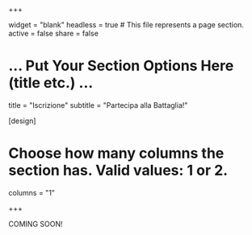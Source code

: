 +++

widget = "blank"
headless = true  # This file represents a page section.
active = false
share = false

# ... Put Your Section Options Here (title etc.) ...
title = "Iscrizione"
subtitle = "Partecipa alla Battaglia!"

[design]
  # Choose how many columns the section has. Valid values: 1 or 2.
  columns = "1"

+++

COMING SOON!

<!-- Completate il form sottostante per iscrivervi alla Battaglia!

L'iscrizione non è vincolante: ti consigliamo di inscriverti anche se vuoi solo tenerti informato!
Registrandoti, accetti che APAZAF ti mandi occasionali aggiornamenti via mail riguardo alla GBPN.
Puoi disiscriverti in qualsiasi momento [scrivendo ad APAZAF](/it/contact/).

<iframe src="https://docs.google.com/forms/d/e/1FAIpQLSeP7SjBkCWj489zhgF-tP5yII15MabZNxyO8Wt28c6A4KT9FA/viewform?embedded=true" width="100%" height="1606" frameborder="0" marginheight="0" marginwidth="0">Caricamento…</iframe> -->
